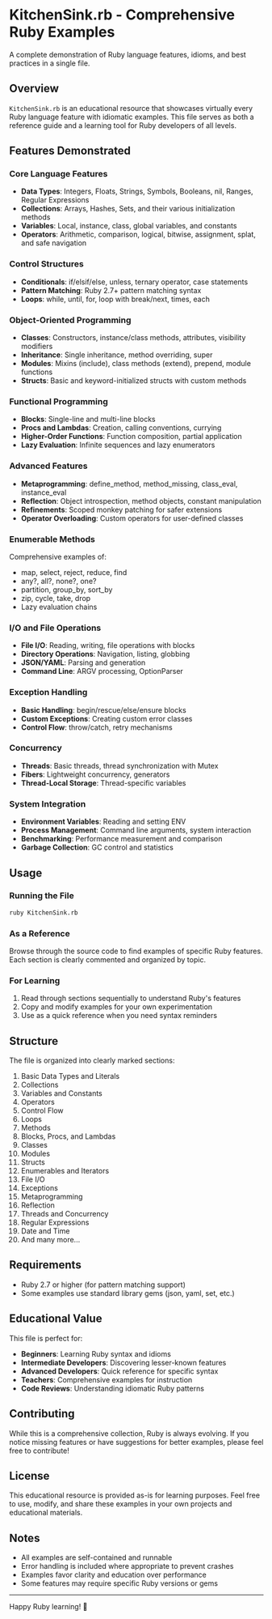 # KitchenSink.rb - Comprehensive Ruby Examples

A complete demonstration of Ruby language features, idioms, and best practices in a single file.

## Overview

`KitchenSink.rb` is an educational resource that showcases virtually every Ruby language feature with idiomatic examples. This file serves as both a reference guide and a learning tool for Ruby developers of all levels.

## Features Demonstrated

### Core Language Features
- **Data Types**: Integers, Floats, Strings, Symbols, Booleans, nil, Ranges, Regular Expressions
- **Collections**: Arrays, Hashes, Sets, and their various initialization methods
- **Variables**: Local, instance, class, global variables, and constants
- **Operators**: Arithmetic, comparison, logical, bitwise, assignment, splat, and safe navigation

### Control Structures
- **Conditionals**: if/elsif/else, unless, ternary operator, case statements
- **Pattern Matching**: Ruby 2.7+ pattern matching syntax
- **Loops**: while, until, for, loop with break/next, times, each

### Object-Oriented Programming
- **Classes**: Constructors, instance/class methods, attributes, visibility modifiers
- **Inheritance**: Single inheritance, method overriding, super
- **Modules**: Mixins (include), class methods (extend), prepend, module functions
- **Structs**: Basic and keyword-initialized structs with custom methods

### Functional Programming
- **Blocks**: Single-line and multi-line blocks
- **Procs and Lambdas**: Creation, calling conventions, currying
- **Higher-Order Functions**: Function composition, partial application
- **Lazy Evaluation**: Infinite sequences and lazy enumerators

### Advanced Features
- **Metaprogramming**: define_method, method_missing, class_eval, instance_eval
- **Reflection**: Object introspection, method objects, constant manipulation
- **Refinements**: Scoped monkey patching for safer extensions
- **Operator Overloading**: Custom operators for user-defined classes

### Enumerable Methods
Comprehensive examples of:
- map, select, reject, reduce, find
- any?, all?, none?, one?
- partition, group_by, sort_by
- zip, cycle, take, drop
- Lazy evaluation chains

### I/O and File Operations
- **File I/O**: Reading, writing, file operations with blocks
- **Directory Operations**: Navigation, listing, globbing
- **JSON/YAML**: Parsing and generation
- **Command Line**: ARGV processing, OptionParser

### Exception Handling
- **Basic Handling**: begin/rescue/else/ensure blocks
- **Custom Exceptions**: Creating custom error classes
- **Control Flow**: throw/catch, retry mechanisms

### Concurrency
- **Threads**: Basic threads, thread synchronization with Mutex
- **Fibers**: Lightweight concurrency, generators
- **Thread-Local Storage**: Thread-specific variables

### System Integration
- **Environment Variables**: Reading and setting ENV
- **Process Management**: Command line arguments, system interaction
- **Benchmarking**: Performance measurement and comparison
- **Garbage Collection**: GC control and statistics

## Usage

### Running the File
```bash
ruby KitchenSink.rb
```

### As a Reference
Browse through the source code to find examples of specific Ruby features. Each section is clearly commented and organized by topic.

### For Learning
1. Read through sections sequentially to understand Ruby's features
2. Copy and modify examples for your own experimentation
3. Use as a quick reference when you need syntax reminders

## Structure

The file is organized into clearly marked sections:
1. Basic Data Types and Literals
2. Collections
3. Variables and Constants
4. Operators
5. Control Flow
6. Loops
7. Methods
8. Blocks, Procs, and Lambdas
9. Classes
10. Modules
11. Structs
12. Enumerables and Iterators
13. File I/O
14. Exceptions
15. Metaprogramming
16. Reflection
17. Threads and Concurrency
18. Regular Expressions
19. Date and Time
20. And many more...

## Requirements

- Ruby 2.7 or higher (for pattern matching support)
- Some examples use standard library gems (json, yaml, set, etc.)

## Educational Value

This file is perfect for:
- **Beginners**: Learning Ruby syntax and idioms
- **Intermediate Developers**: Discovering lesser-known features
- **Advanced Developers**: Quick reference for specific syntax
- **Teachers**: Comprehensive examples for instruction
- **Code Reviews**: Understanding idiomatic Ruby patterns

## Contributing

While this is a comprehensive collection, Ruby is always evolving. If you notice missing features or have suggestions for better examples, please feel free to contribute!

## License

This educational resource is provided as-is for learning purposes. Feel free to use, modify, and share these examples in your own projects and educational materials.

## Notes

- All examples are self-contained and runnable
- Error handling is included where appropriate to prevent crashes
- Examples favor clarity and education over performance
- Some features may require specific Ruby versions or gems

---

Happy Ruby learning! 💎